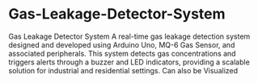 # Gas-Leakage-Detector-System
Gas Leakage Detector System A real-time gas leakage detection system designed and developed using Arduino Uno, MQ-6 Gas Sensor, and associated peripherals. This system detects gas concentrations and triggers alerts through a buzzer and LED indicators, providing a scalable solution for industrial and residential settings. Can also be Visualized
